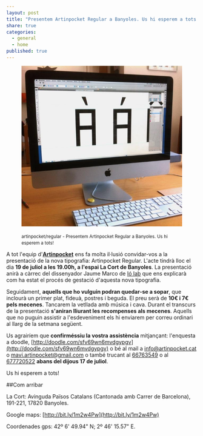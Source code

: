 ```yaml
---
layout: post
title: "Presentem Artinpocket Regular a Banyoles. Us hi esperem a tots!"
share: true
categories:
  - general
  - home
published: true
---
```


<figure class="text-center">
	<img src="/public/img/artinpocket-treballem-i-gestionem-les-recompenses-del-verkami-lletra-a.jpg" alt="artinpocket/regular - Presentem Artinpocket Regular a Banyoles. Us hi esperem a tots!" title="artinpocket/regular - Presentem Artinpocket Regular a Banyoles. Us hi esperem a tots!">
	<figcaption>
		<p><small>artinpocket/regular - Presentem Artinpocket Regular a Banyoles. Us hi esperem a tots!</small></p>
	</figcaption>
</figure>

A tot l'equip d'**[Artinpocket](http://www.artinpocket.cat/)** ens fa molta il·lusió convidar-vos a la presentació de la nova tipografia: Artinpocket Regular. L'acte tindrà lloc el dia **19 de juliol a les 19.00h, a l'espai La Cort de Banyoles**. La presentació anirà a càrrec del dissenyador Jaume Marco de [Ió lab](http://www.iohipermedia.com/) que ens explicarà com ha estat el procés de gestació d'aquesta nova tipografia.

<!--more--> 

Seguidament, **aquells que ho vulguin podran quedar-se a sopar**, que inclourà un primer plat, fideuà, postres i beguda. El preu serà de **10€ i 7€ pels mecenes**. Tancarem la vetllada amb música i cava. Durant el transcurs de la presentació **s'aniran lliurant les recompenses als mecenes**. Aquells que no puguin assistir a l'esdeveniment els hi enviarem per correu ordinari al llarg de la setmana següent.

Us agrairíem que **confirméssiu la vostra assistència** mitjançant: l'enquesta a doodle, [http://doodle.com/sfv69wn6mvdgypgv](http://doodle.com/sfv69wn6mvdgypgv) o bé al mail a [info@artinpocket.cat](mailto:info@artinpocket.cat) o [mavi.artinpocket@gmail.com](mailto:mavi.artinpocket@gmail.com) o també trucant al [66763549](tel:+3466763549) o al [677720522](tel:+34677720522) **abans del dijous 17 de juliol**.

Us hi esperem a tots!

##Com arribar 

La Cort: Avinguda Països Catalans (Cantonada amb Carrer de Barcelona), 191-221,  17820 Banyoles.

Google maps: [http://bit.ly/1m2w4Pw](http://bit.ly/1m2w4Pw)

Coordenades gps: 42º 6' 49.94" N;  2º 46' 15.57" E.